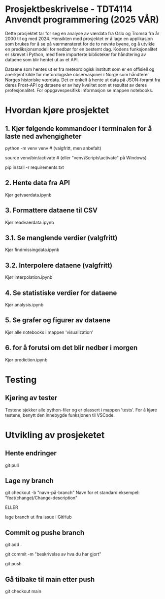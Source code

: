 # Prosjektbeskrivelse - TDT4114 Anvendt programmering (2025 VÅR)

Dette prosjektet tar for seg en analyse av værdata fra Oslo og Tromsø fra år 2000 til og med 2024. Hensikten med prosjektet er å lage en applikasjon som brukes for å se på værmønsteret for de to nevnte byene, og å utvikle en prediksjonsmodell for nedbør for en bestemt dag. Kodens funksjonalitet er skrevet i Python, med flere importerte biblioteker for håndtering av dataene som blir hentet ut av et API.

Dataene som hentes ut er fra meteorologisk institutt som er en offisiell og anerkjent kilde for metorologiske observasjoner i Norge som håndterer Norges historiske værdata. Det er enkelt å hente ut data på JSON-foramt fra deres Frost-API og dataene er av høy kvalitet som et resultat av deres profesjonalitet. For oppgavespesifikk informasjon se mappen notebooks.



# Hvordan kjøre prosjektet

## 1. Kjør følgende kommandoer i terminalen for å laste ned avhengigheter
python -m venv venv  # (valgfritt, men anbefalt)

source venv/bin/activate  # (eller "venv\Scripts\activate" på Windows)

pip install -r requirements.txt


## 2. Hente data fra API

Kjør getvaerdata.ipynb


## 3. Formattere dataene til CSV

Kjør readvaerdata.ipynb


## 3.1. Se manglende verdier (valgfritt)

Kjør findmissingdata.ipynb


## 3.2. Interpolere dataene (valgfritt)

Kjør interpolation.ipynb


## 4. Se statistiske verdier for dataene

Kjør analysis.ipynb


## 5. Se grafer og figurer av dataene

Kjør alle notebooks i mappen 'visualization'


## 6.  for å forutsi om det blir nedbør i morgen 

Kjør prediction.ipynb



# Testing

## Kjøring av tester

Testene sjekker alle python-filer og er plassert i mappen 'tests'. For å kjøre testene, benytt den innebygde funksjonen til VSCode.


# Utvikling av prosjeketet

## Hente endringer

git pull


## Lage ny branch

git checkout -b "navn-på-branch"
Navn for et standard eksempel: "feat(change)/Change-description"

ELLER

lage branch ut ifra issue i GitHub


## Commit og pushe branch

git add .

git commit -m "beskrivelse av hva du har gjort"

git push


## Gå tilbake til main etter push

git checkout main
